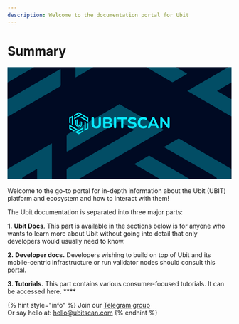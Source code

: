 ```yaml
---
description: Welcome to the documentation portal for Ubit
---
```


# Summary

![](<.gitbook/assets/docs_1500x500.png>)

Welcome to the go-to portal for in-depth information about the Ubit (UBIT) platform and ecosystem and how to interact with them!

The Ubit documentation is separated into three major parts:

**1.** **Ubit Docs**. This part is available in the sections below is for anyone who wants to learn more about Ubit without going into detail that only developers would usually need to know.

**2.** **Developer docs.** Developers wishing to build on top of Ubit and its mobile-centric infrastructure or run validator nodes should consult this [portal](https://developers.ubitscan.com).&#x20;

**3. Tutorials.** This part contains various consumer-focused tutorials. It can be accessed here. **** &#x20;

{% hint style="info" %}
Join our [Telegram group](https://t.me/)\
Or say hello at: hello@ubitscan.com
{% endhint %}
